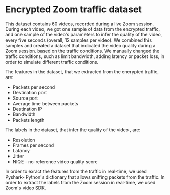 # Encrypted Zoom traffic dataset


This dataset contains 60 videos, recorded during a live Zoom session.
During each video, we got one sample of data from the encrypted traffic, and one sample of the video's parameters to infer the quality of the video, every five seconds (overall, 12 samples per video).
We combined this samples and created a dataset that indicated the video quality during a Zoom session. based on the traffic conditions.
We manually changed the traffic conditions, such as limit bandwidth, adding latency or packet loss, in order to simulate different traffic conditions.

The features in the dataset, that we extracted from the encrypted traffic, are:
- Packets per second
- Destination port
- Source port
- Average time between packets
- Destination IP
- Bandwidth
- Packets length

The labels in the dataset, that infer the quality of the video , are:
- Resolution
- Frames per second
- Latancy
- Jitter
- NIQE -  no-reference video quality score

In order to exract the features from the traffic in real-time, we used Pyshark- Python's dictionary that allows sniffing packets from the traffic.
In order to extract the labels from the Zoom session in real-time, we used Zoom's video SDK.
